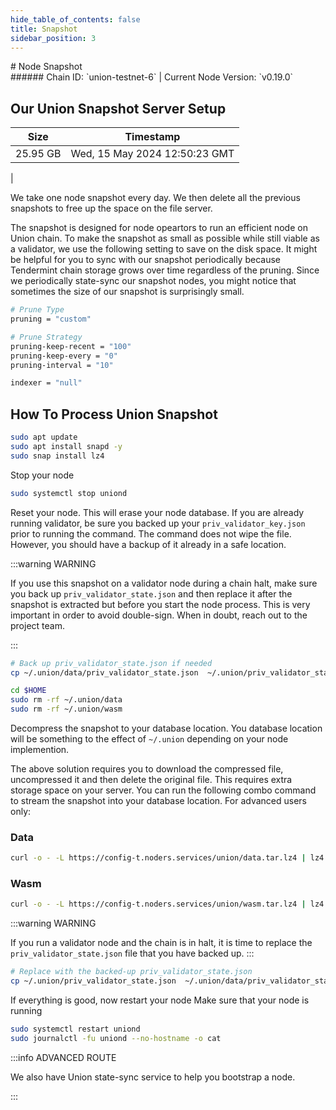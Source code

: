 ```yaml
---
hide_table_of_contents: false
title: Snapshot
sidebar_position: 3
---
```


<div class="h1-with-icon icon-union">
# Node Snapshot
</div>
###### Chain ID: `union-testnet-6` | Current Node Version: `v0.19.0`

## Our Union Snapshot Server Setup

| Size   | Timestamp    |
|--------|--------------|
| 25.95 GB | Wed, 15 May 2024 12:50:23 GMT  |


We take one node snapshot every day. We then delete all the previous snapshots to free up the space on the file server.

The snapshot is designed for node opeartors to run an efficient node on Union chain. To make the snapshot as small as possible while still viable as a validator, we use the following setting to save on the disk space. It might be helpful for you to sync with our snapshot periodically because Tendermint chain storage grows over time regardless of the pruning. Since we periodically state-sync our snapshot nodes, you might notice that sometimes the size of our snapshot is surprisingly small.

```bash title="app.toml"
# Prune Type
pruning = "custom"

# Prune Strategy
pruning-keep-recent = "100"
pruning-keep-every = "0"
pruning-interval = "10"
```

```bash title="config.toml"
indexer = "null"
```

## How To Process Union Snapshot
```bash
sudo apt update
sudo apt install snapd -y
sudo snap install lz4
```

Stop your node
```bash
sudo systemctl stop uniond
```
Reset your node. This will erase your node database. If you are already running validator, be sure you backed up your `priv_validator_key.json` prior to running the command. The command does not wipe the file. However, you should have a backup of it already in a safe location.

:::warning WARNING

If you use this snapshot on a validator node during a chain halt, make sure you back up `priv_validator_state.json` and then replace it after the snapshot is extracted but before you start the node process. This is very important in order to avoid double-sign. When in doubt, reach out to the project team.

:::

```bash
# Back up priv_validator_state.json if needed
cp ~/.union/data/priv_validator_state.json  ~/.union/priv_validator_state.json

cd $HOME
sudo rm -rf ~/.union/data
sudo rm -rf ~/.union/wasm
```

Decompress the snapshot to your database location. You database location will be something to the effect of `~/.union` depending on your node implemention.

The above solution requires you to download the compressed file, uncompressed it and then delete the original file. This requires extra storage space on your server. You can run the following combo command to stream the snapshot into your database location. For advanced users only:
### Data
```bash
curl -o - -L https://config-t.noders.services/union/data.tar.lz4 | lz4 -d | tar -x -C ~/.union
```
### Wasm
```bash
curl -o - -L https://config-t.noders.services/union/wasm.tar.lz4 | lz4 -d | tar -x -C ~/.union
```

:::warning WARNING

If you run a validator node and the chain is in halt, it is time to replace the `priv_validator_state.json` file that you have backed up.
:::

```bash
# Replace with the backed-up priv_validator_state.json
cp ~/.union/priv_validator_state.json  ~/.union/data/priv_validator_state.json
```

If everything is good, now restart your node
Make sure that your node is running

```bash
sudo systemctl restart uniond
sudo journalctl -fu uniond --no-hostname -o cat
```

:::info ADVANCED ROUTE

We also have Union state-sync service to help you bootstrap a node.

:::
